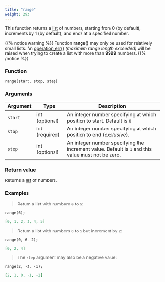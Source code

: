 ```yaml
---
title: "range"
weight: 292
---
```


This function returns a [list](../../data-types/list) of numbers, starting from 0 (by default), increments by 1 (by default), and ends at a specified number.

{{% notice warning %}}
Function **range()** may only be used for relatively small lists.
An [operation_err()](../../errors/operation_err) *(maximum range length exceeded)* will be raised when trying to create a list with more than **9999** numbers.
{{% /notice %}}

### Function

`range(start, stop, step)`

### Arguments

Argument | Type | Description
-------- | ---- | -----------
`start` | int (optional) | An integer number specifying at which position to start. Default is `0`
`stop` | int (required) | An integer number specifying at which position to end (*exclusive*).
`step` | int (optional) | An integer number specifying the increment value. Default is `1` and this value must not be zero.

### Return value

Returns a [list](../../data-types/list) of numbers.

### Examples

> Return a list with numbers `0` to `5`:

```thingsdb,json_response
range(6);
```

```json
[0, 1, 2, 3, 4, 5]
```

> Return a list with numbers `0` to `5` but increment by `2`:

```thingsdb,json_response
range(0, 6, 2);
```

```json
[0, 2, 4]
```

> The `step` argument may also be a negative value:

```thingsdb,json_response
range(2, -3, -1);
```

```json
[2, 1, 0, -1, -2]
```
